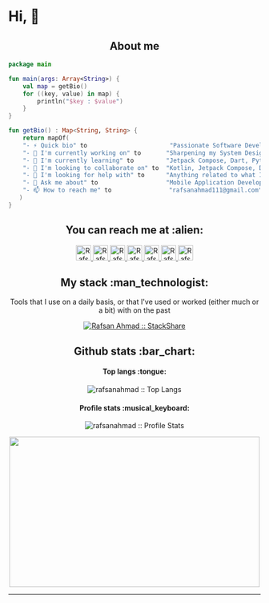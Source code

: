 # Hi, 👋

<h2 align="center">About me</h2>

```kotlin
package main

fun main(args: Array<String>) {
    val map = getBio()
    for ((key, value) in map) {
        println("$key : $value")
    }
}

fun getBio() : Map<String, String> {
    return mapOf(
	"- ⚡ Quick bio" to                       "Passionate Software Developer with experience in developing complex mobile solutions, scalable system design.",
	"- 🔭 I'm currently working on" to       "Sharpening my System Design, Architecture, Problem-Solving Skills.",
	"- 🌱 I'm currently learning" to         "Jetpack Compose, Dart, Python, Keras, TensorFlow.",
	"- 👯 I'm looking to collaborate on" to  "Kotlin, Jetpack Compose, Dart Sdk, AI/ML projects.",
	"- 🤔 I'm looking for help with" to      "Anything related to what I am currently learning 😅.",
	"- 💬 Ask me about" to                   "Mobile Application Development, Android, Kotlin, Java, Swift, Flutter, Dart.",
	"- 📫 How to reach me" to                "rafsanahmad111@gmail.com"
   )
}
```

<h2 align="center">You can reach me at :alien:</h2>

<p align="center">

  <a href="https://www.linkedin.com/in/rafsan-ahmad-943543105">
    <img src="https://www.vectorlogo.zone/logos/linkedin/linkedin-icon.svg" alt="Rafsan Ahmad's LinkedIn Profile" height="30" width="30">
  </a>

  <a href="https://stackoverflow.com/users/6139861/rafsanahmad007?tab=profile">
    <img src="https://www.vectorlogo.zone/logos/stackoverflow/stackoverflow-icon.svg" alt="Rafsan Ahmad's Stack Overflow Profile" height="30" width="30">
  </a>

  <a href="https://stackexchange.com/users/8153562/rafsanahmad007">
    <img src="https://www.vectorlogo.zone/logos/stackexchange/stackexchange-icon.svg" alt="Rafsan Ahmad's Stack Exchange Profile" height="30" width="30">
  </a>

  <a href="https://www.hackerrank.com/NULL_0">
    <img src="https://cdn.worldvectorlogo.com/logos/hackerrank.svg" alt="Rafsan Ahmad's Hackerrank Profile" height="30" width="30">
  </a>
  
  <a href="https://leetcode.com/NULL_0/">
    <img src="https://upload.wikimedia.org/wikipedia/commons/1/19/LeetCode_logo_black.png" alt="Rafsan Ahmad's Leetcode Profile" height="30" width="30">
  </a>
  
  <a href="https://medium.com/@rafsan.ahmad.iut">
    <img src="https://www.vectorlogo.zone/logos/medium/medium-tile.svg" alt="Rafsan Ahmad's Medium Profile" height="30" width="30">
  </a>
  
  <a href="https://twitter.com/RafsanahmadDev">
    <img src="https://cdn.worldvectorlogo.com/logos/twitter-6.svg" alt="Rafsan Ahmad's Twitter Profile" height="30" width="30">
  </a>
</p>

<h2 align="center">My stack :man_technologist:</h2>

<p align="center">Tools that I use on a daily basis, or that I've used or worked (either much or a bit) with on the past</p>
<p align="center">
  <a href="https://stackshare.io/rafsanahmad111/my-stack">
    <img src="http://img.shields.io/badge/tech-stack-0690fa.svg?style=flat" alt="Rafsan Ahmad :: StackShare" />
  </a>
</p>

<h2 align="center">Github stats :bar_chart:</h2>

<h4 align="center">Top langs :tongue:</h4>

<p align="center"><img src="https://github-readme-stats-rafsan.vercel.app/api/top-langs/?username=rafsanahmad&count_private=true&langs_count=10&theme=tokyonight&layout=compact&hide=html,css" alt="rafsanahmad :: Top Langs" /></p>


<h4 align="center">Profile stats :musical_keyboard:</h4>

<p align="center"><img src="https://github-readme-stats-rafsan.vercel.app/api?username=rafsanahmad&show_icons=true&theme=synthwave&count_private=true" alt="rafsanahmad :: Profile Stats" /></p>

<p align="center"><img src="https://tenor.com/view/silicon-valley-gif-5518465.gif" alt="" height="300" width="500"></p>

----
